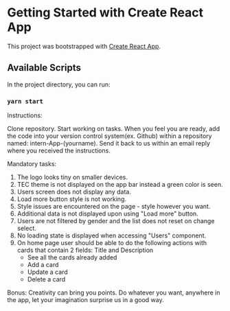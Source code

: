 # Getting Started with Create React App

This project was bootstrapped with [Create React App](https://github.com/facebook/create-react-app).

## Available Scripts

In the project directory, you can run:

### `yarn start`

Instructions:

Clone repository.
Start working on tasks.
When you feel you are ready, add the code into your version control system(ex. Github) within a repository named: intern-App-(yourname).
Send it back to us within an email reply where you received the instructions.

Mandatory tasks:

1. The logo looks tiny on smaller devices.
2. TEC theme is not displayed on the app bar instead a green color is seen.
3. Users screen does not display any data.
4. Load more button style is not working.
5. Style issues are encountered on the page - style however you want.
6. Additional data is not displayed upon using "Load more" button.
7. Users are not filtered by gender and the list does not reset on change select.
8. No loading state is displayed when accessing "Users" component.
9. On home page user should be able to do the following actions with cards that contain 2 fields: Title and Description
   - See all the cards already added
   - Add a card
   - Update a card
   - Delete a card

Bonus: Creativity can bring you points. Do whatever you want, anywhere in the app, let your imagination surprise us in a good way.
